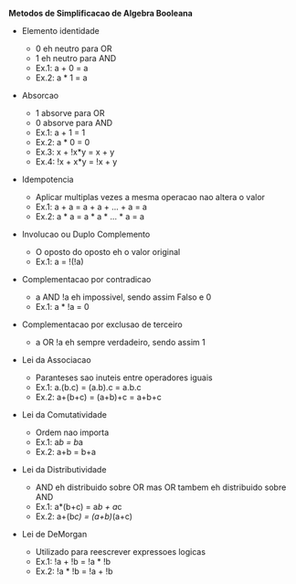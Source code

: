 **Metodos de Simplificacao de Algebra Booleana**

* Elemento identidade
  - 0 eh neutro para OR
  - 1 eh neutro para AND
  - Ex.1: a + 0 = a
  - Ex.2: a * 1 = a

* Absorcao
  - 1 absorve para OR
  - 0 absorve para AND
  - Ex.1: a + 1 = 1
  - Ex.2: a * 0 = 0
  - Ex.3: x + !x*y = x + y
  - Ex.4: !x + x*y = !x + y

* Idempotencia
  - Aplicar multiplas vezes a mesma operacao nao altera o valor
  - Ex.1: a + a = a + a + ... + a = a
  - Ex.2: a * a = a * a * ... * a = a

* Involucao ou Duplo Complemento
  - O oposto do oposto eh o valor original
  - Ex.1: a = !(!a)

* Complementacao por contradicao
  - a AND !a eh impossivel, sendo assim Falso e 0
  - Ex.1: a * !a = 0

* Complementacao por exclusao de terceiro
  - a OR !a eh sempre verdadeiro, sendo assim 1

* Lei da Associacao
  - Paranteses sao inuteis entre operadores iguais
  - Ex.1: a.(b.c) = (a.b).c = a.b.c
  - Ex.2: a+(b+c) = (a+b)+c = a+b+c

* Lei da Comutatividade
  - Ordem nao importa
  - Ex.1: a*b = b*a
  - Ex.2: a+b = b+a

* Lei da Distributividade
  - AND eh distribuido sobre OR mas OR tambem eh distribuido sobre AND
  - Ex.1: a*(b+c) = a*b + a*c
  - Ex.2: a+(b*c) = (a+b)*(a+c)

* Lei de DeMorgan
  - Utilizado para reescrever expressoes logicas
  - Ex.1: !a + !b = !a * !b
  - Ex.2: !a * !b = !a + !b



